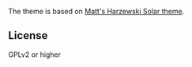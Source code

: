 The theme is based on [Matt's Harzewski Solar theme](http://mattvh.github.io/solar-theme-jekyll/).


License
---------

GPLv2 or higher

